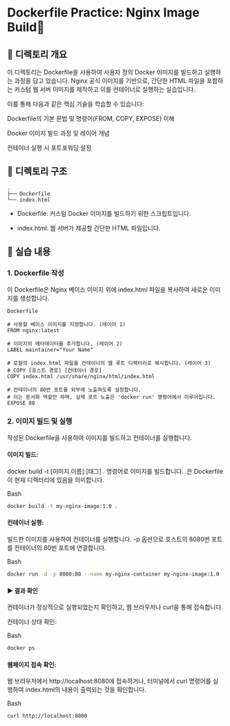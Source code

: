 # Dockerfile Practice: Nginx Image Build📝
## 📖 디렉토리 개요
이 디렉토리는 Dockerfile을 사용하여 사용자 정의 Docker 이미지를 빌드하고 실행하는 과정을 담고 있습니다. Nginx 공식 이미지를 기반으로, 간단한 HTML 파일을 포함하는 커스텀 웹 서버 이미지를 제작하고 이를 컨테이너로 실행하는 실습입니다.

이를 통해 다음과 같은 핵심 기술을 학습할 수 있습니다:

Dockerfile의 기본 문법 및 명령어(FROM, COPY, EXPOSE) 이해

Docker 이미지 빌드 과정 및 레이어 개념

컨테이너 실행 시 포트포워딩 설정

## 📂 디렉토리 구조
```
.
├── Dockerfile
└── index.html
```
+ Dockerfile: 커스텀 Docker 이미지를 빌드하기 위한 스크립트입니다.

+ index.html: 웹 서버가 제공할 간단한 HTML 파일입니다.

## 🚀 실습 내용
### 1. Dockerfile 작성
이 Dockerfile은 Nginx 베이스 이미지 위에 index.html 파일을 복사하여 새로운 이미지를 생성합니다.

```docker
Dockerfile

# 사용할 베이스 이미지를 지정합니다. (레이어 1)
FROM nginx:latest

# 이미지의 메타데이터를 추가합니다. (레이어 2)
LABEL maintainer="Your Name"

# 로컬의 index.html 파일을 컨테이너의 웹 루트 디렉터리로 복사합니다. (레이어 3)
# COPY [호스트 경로] [컨테이너 경로]
COPY index.html /usr/share/nginx/html/index.html

# 컨테이너의 80번 포트를 외부에 노출하도록 설정합니다.
# 이는 문서화 역할만 하며, 실제 포트 노출은 'docker run' 명령어에서 이루어집니다.
EXPOSE 80
```

### 2. 이미지 빌드 및 실행
작성된 Dockerfile을 사용하여 이미지를 빌드하고 컨테이너를 실행합니다.

#### 이미지 빌드:
docker build -t [이미지 이름]:[태그] . 명령어로 이미지를 빌드합니다. .은 Dockerfile이 현재 디렉터리에 있음을 의미합니다.

Bash

```bash
docker build -t my-nginx-image:1.0 .
```
#### 컨테이너 실행:
빌드한 이미지를 사용하여 컨테이너를 실행합니다. -p 옵션으로 호스트의 8080번 포트를 컨테이너의 80번 포트에 연결합니다.

Bash

```bash
docker run -d -p 8080:80 --name my-nginx-container my-nginx-image:1.0
```
#### ▶️ 결과 확인
컨테이너가 정상적으로 실행되었는지 확인하고, 웹 브라우저나 curl을 통해 접속합니다.

컨테이너 상태 확인:

Bash

```bash
docker ps
```
#### 웹페이지 접속 확인:
웹 브라우저에서 http://localhost:8080에 접속하거나, 터미널에서 curl 명령어를 실행하여 index.html의 내용이 출력되는 것을 확인합니다.

Bash

```bash
curl http://localhost:8080
```

